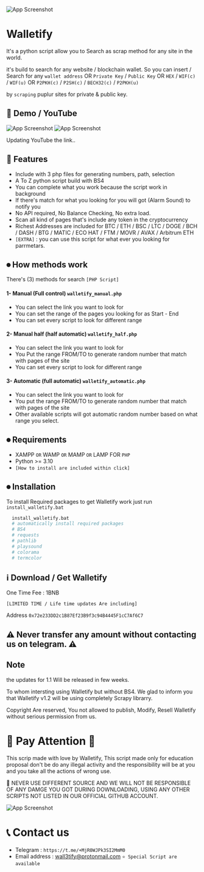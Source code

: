 
![App Screenshot](https://github.com/Walletify/Walletify/blob/main/walletify_screenshot.png?raw=true)

# Walletify

It's a python script allow you to Search as scrap method for any site in the world.

it's build to search for any website / blockchain wallet. So you can insert / Search for any `wallet address` OR `Private Key` / `Public Key` OR `HEX` / `WIF(c)` / `WIF(u)` OR `P2PKH(c)` / `P2SH(c)` / `BECH32(c)` / `P2PKH(u)` 

by `scraping` puplur sites for private & public key.


## 🌟 Demo / YouTube
![App Screenshot](https://github.com/Walletify/Walletify/blob/main/walletify_result.png?raw=true)
![App Screenshot](https://github.com/Walletify/Walletify/blob/main/walletify_php.png?raw=true)

Updating YouTube the link..

## 🌟 Features
 
- Include with 3 php files for generating numbers, path, selection
- A To Z python script build with BS4
- You can complete what you work because the script work in background
- If there's match for what you looking for you will got (Alarm Sound) to notify you
- No API required, No Balance Checking, No extra load.
- Scan all kind of pages that's include any token in the cryptocurrency
- Richest Addresses are included for BTC / ETH / BSC / LTC / DOGE / BCH / DASH / BTG / MATIC / ECO HAT / FTM / MOVR / AVAX / Arbitrum ETH
- `[EXTRA]` : you can use this script for what ever you looking for parrmetars.





## ⏺ How methods work
There's (3) methods for search `[PHP Script]`

#### 1- Manual (Full control) `walletify_manual.php`

- You can select the link you want to look for
- You can set the range of the pages you looking for as Start - End
- You can set every script to look for different range

#### 2- Manual half (half automatic) `walletify_half.php`

- You can select the link you want to look for
- You Put the range FROM/TO to generate random number that match with pages of the site
- You can set every script to look for different range

#### 3- Automatic (full automatic) `walletify_automatic.php`

- You can select the link you want to look for 
- You put the range FROM/TO to generate random number that match with pages of the site
- Other available scripts will got automatic random number based on what range you select.


## ⏺ Requirements 
- XAMPP `OR` WAMP `OR` MAMP `OR` LAMP FOR `PHP`
- Python >= 3.10
- `[How to install are included within click]`


 
## ⏺ Installation

To install Required packages to get Walletify work just run `install_walletify.bat`

```bash
  install_walletify.bat
  # automatically install required packages
  # BS4
  # requests
  # pathlib
  # playsound
  # colorama
  # termcolor
```

## ℹ Download / Get Walletify
One Time Fee : 1BNB

 `[LIMITED TIME / Life time updates Are including] `

Address `0x72e233DD2c1B87Ef23B9f3c94B4445F1cC7Af6C7`

## ⚠ Never transfer any amount without contacting us on telegram. ⚠


## Note 
the updates for 1.1 Will be released in few weeks.

To whom intersting using Walletify but without BS4. We glad to inform you that  Walletify v1.2 will be using completely Scrapy librarry.

Copyright Are reserved, You not allowed to publish, Modify, Resell Walletify without serious permission from us.


# 🔴 Pay Attention  🔴
This scrip made with love by Walletify, This script made only for education proposal don't be do any illegal activity and the responsibility will be at you and you take all the actions of wrong use. 

🔴 NEVER USE DIFFERENT SOURCE AND WE WILL NOT BE RESPONSIBLE OF ANY DAMGE YOU GOT DURING DOWNLOADING, USING ANY OTHER SCRIPTS NOT LISTED IN OUR OFFICIAL GITHUB ACCOUNT.

![App Screenshot](https://github.com/Walletify/Walletify/blob/main/walletify_alert.png?raw=true)


# 📞 Contact us
- Telegram : `https://t.me/+MjR0WJPk3SI2MmM0`
- Email address : wall3tify@protonmail.com
`⭐ Special Script are available`
